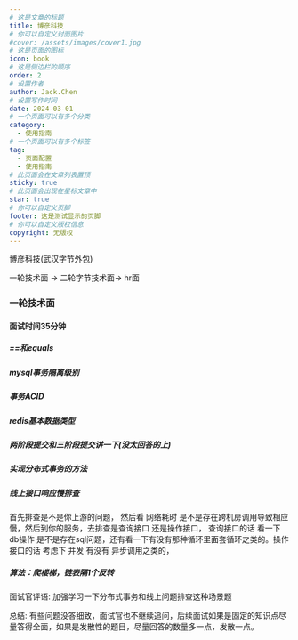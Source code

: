 ```yaml
---
# 这是文章的标题
title: 博彦科技
# 你可以自定义封面图片
#cover: /assets/images/cover1.jpg
# 这是页面的图标
icon: book
# 这是侧边栏的顺序
order: 2
# 设置作者
author: Jack.Chen
# 设置写作时间
date: 2024-03-01
# 一个页面可以有多个分类
category:
  - 使用指南
# 一个页面可以有多个标签
tag:
  - 页面配置
  - 使用指南
# 此页面会在文章列表置顶
sticky: true
# 此页面会出现在星标文章中
star: true
# 你可以自定义页脚
footer: 这是测试显示的页脚
# 你可以自定义版权信息
copyright: 无版权
---
```


博彦科技(武汉字节外包)

一轮技术面 -> 二轮字节技术面-> hr面

### 一轮技术面

#### 	面试时间35分钟

##### 		==和equals

##### 		mysql事务隔离级别

##### 		事务ACID

##### 		redis基本数据类型

##### 		两阶段提交和三阶段提交讲一下(没太回答的上)

##### 		实现分布式事务的方法

##### 		线上接口响应慢排查

首先排查是不是你上游的问题， 然后看 网络耗时 是不是存在跨机房调用导致相应慢，然后到你的服务，去排查是查询接口 还是操作接口， 查询接口的话 看一下 db操作 是不是存在sql问题，还有看一下有没有那种循环里面套循环之类的。操作接口的话 考虑下 并发 有没有 异步调用之类的，

##### 		算法：爬楼梯，链表隔1个反转

面试官评语: 加强学习一下分布式事务和线上问题排查这种场景题

总结: 有些问题没答细致，面试官也不继续追问，后续面试如果是固定的知识点尽量答得全面，如果是发散性的题目，尽量回答的数量多一点，发散一点。

